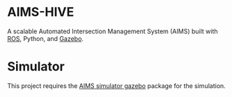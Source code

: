 # AIMS-HIVE
A scalable Automated Intersection Management System (AIMS) built with [ROS](https://www.ros.org/), Python, and [Gazebo](https://gazebosim.org/).

# Simulator
This project requires the [AIMS simulator gazebo](https://github.com/irisfield/aims_sim_gazebo) package for the simulation.
